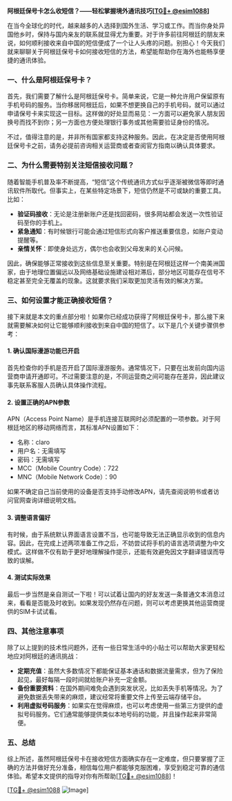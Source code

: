 **阿根廷保号卡怎么收短信？——轻松掌握境外通讯技巧[[TG💪+ @esim1088](https://t.me/s/esim1088)]**

在当今全球化的时代，越来越多的人选择到国外生活、学习或工作。而当你身处异国他乡时，保持与国内亲友的联系就显得尤为重要。对于许多前往阿根廷的朋友来说，如何顺利接收来自中国的短信便成了一个让人头疼的问题。别担心！今天我们就来聊聊关于阿根廷保号卡如何接收短信的方法，希望能帮助你在海外也能畅享便捷的通讯体验。

### 一、什么是阿根廷保号卡？

首先，我们需要了解什么是阿根廷保号卡。简单来说，它是一种允许用户保留原有手机号码的服务。当你移居阿根廷后，如果不想更换自己的手机号码，就可以通过申请保号卡来实现这一目标。这样做的好处显而易见：一方面可以避免家人朋友因换号而找不到你；另一方面也方便处理银行事务或其他需要验证身份的情况。

不过，值得注意的是，并非所有国家都支持这种服务。因此，在决定是否使用阿根廷保号卡之前，请务必提前咨询相关运营商或者查阅官方指南以确认具体要求。

### 二、为什么需要特别关注短信接收问题？

随着智能手机普及率不断提高，“短信”这个传统通讯方式似乎逐渐被微信等即时通讯软件所取代。但事实上，在某些特定场景下，短信仍然是不可或缺的重要工具。比如：

- **验证码接收**：无论是注册新账户还是找回密码，很多网站都会发送一次性验证码至你的手机上。
- **紧急通知**：有时候银行可能会通过短信形式向客户推送重要信息，如账户变动提醒等。
- **亲情关怀**：即使身处远方，偶尔也会收到父母发来的关心问候。

因此，确保能够正常接收到这些信息至关重要。特别是在阿根廷这样一个南美洲国家，由于地理位置偏远以及网络基础设施建设相对滞后，部分地区可能存在信号不稳定甚至完全无覆盖的现象。这就要求我们采取更加灵活有效的解决方案。

### 三、如何设置才能正确接收短信？

接下来就是本文的重点部分啦！如果你已经成功获得了阿根廷保号卡，那么接下来就需要解决如何让它能够顺利接收到来自中国的短信了。以下是几个关键步骤供参考：

#### 1. 确认国际漫游功能已开启

首先检查你的手机是否开启了国际漫游服务。通常情况下，只要在出发前向国内运营商申请开通即可。不过需要注意的是，不同运营商之间可能存在差异，因此建议事先联系客服人员确认具体操作流程。

#### 2. 设置正确的APN参数

APN（Access Point Name）是手机连接互联网时必须配置的一项参数。对于阿根廷地区的移动网络而言，其标准APN设置如下：
- 名称：claro
- 用户名：无需填写
- 密码：无需填写
- MCC（Mobile Country Code）：722
- MNC（Mobile Network Code）：90

如果不确定自己当前使用的设备是否支持手动修改APN，请先查阅说明书或者访问官网查询详细说明文档。

#### 3. 调整语言偏好

有时候，由于系统默认界面语言设置不当，也可能导致无法正确显示收到的信息内容。因此，在完成上述两项准备工作之后，不妨尝试将手机的语言选项调整为中文模式。这样做不仅有助于更好地理解操作提示，还能有效避免因文字翻译错误而导致的误解。

#### 4. 测试实际效果

最后一步当然是亲自测试一下啦！可以试着让国内的好友发送一条普通文本消息过来，看看是否能及时收到。如果发现仍然存在问题，则可以考虑更换其他运营商提供的SIM卡试试看。

### 四、其他注意事项

除了以上提到的技术性问题外，还有一些日常生活中的小贴士可以帮助大家更轻松地应对阿根廷的通讯挑战：

- **定期充值**：虽然大多数情况下都能保证基本通话和数据流量需求，但为了保险起见，最好每隔一段时间就给账户补充一定金额。
- **备份重要资料**：在国外期间难免会遇到突发状况，比如丢失手机等情况。为了避免数据丢失带来的麻烦，建议经常将重要文件上传至云端存储平台。
- **利用虚拟号码服务**：如果实在觉得麻烦，也可以考虑使用一些第三方提供的虚拟号码服务。它们通常能够提供类似本地号码的功能，并且操作起来非常简便。

### 五、总结

综上所述，虽然阿根廷保号卡在接收短信方面确实存在一定难度，但只要掌握了正确的方法并做好充分准备，相信每位用户都能够克服困难，享受到稳定可靠的通信体验。希望本文提供的指导对你有所帮助[[TG💪+ @esim1088](https://t.me/s/esim1088)]！

[[TG💪+ @esim1088](https://t.me/s/esim1088) ![Image](https://i.postimg.cc/4NQfJmqS/Snipaste-2025-05-13-00-14-12.png)]